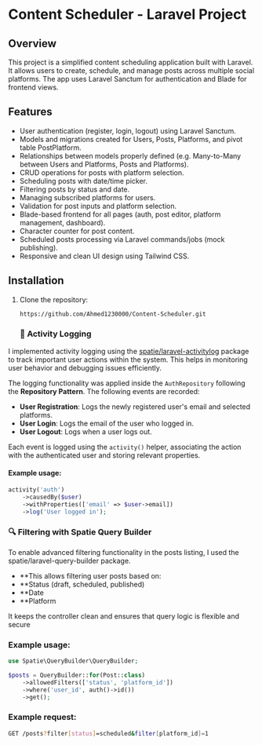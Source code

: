 # Content Scheduler - Laravel Project

## Overview

This project is a simplified content scheduling application built with Laravel. It allows users to create, schedule, and manage posts across multiple social platforms. The app uses Laravel Sanctum for authentication and Blade for frontend views.

## Features

-   User authentication (register, login, logout) using Laravel Sanctum.
-   Models and migrations created for Users, Posts, Platforms, and pivot table PostPlatform.
-   Relationships between models properly defined (e.g. Many-to-Many between Users and Platforms, Posts and Platforms).
-   CRUD operations for posts with platform selection.
-   Scheduling posts with date/time picker.
-   Filtering posts by status and date.
-   Managing subscribed platforms for users.
-   Validation for post inputs and platform selection.
-   Blade-based frontend for all pages (auth, post editor, platform management, dashboard).
-   Character counter for post content.
-   Scheduled posts processing via Laravel commands/jobs (mock publishing).
-   Responsive and clean UI design using Tailwind CSS.

## Installation

1. Clone the repository:

    ```bash
    https://github.com/Ahmed1230000/Content-Scheduler.git
    ```

    ### 📝 Activity Logging

I implemented activity logging using the [spatie/laravel-activitylog](https://github.com/spatie/laravel-activitylog) package to track important user actions within the system. This helps in monitoring user behavior and debugging issues efficiently.

The logging functionality was applied inside the `AuthRepository` following the **Repository Pattern**. The following events are recorded:

-   **User Registration**: Logs the newly registered user's email and selected platforms.
-   **User Login**: Logs the email of the user who logged in.
-   **User Logout**: Logs when a user logs out.

Each event is logged using the `activity()` helper, associating the action with the authenticated user and storing relevant properties.

#### Example usage:

```php
activity('auth')
    ->causedBy($user)
    ->withProperties(['email' => $user->email])
    ->log('User logged in');
```

### 🔍 Filtering with Spatie Query Builder

To enable advanced filtering functionality in the posts listing, I used the spatie/laravel-query-builder package.

-   \*\*This allows filtering user posts based on:
-   \*\*Status (draft, scheduled, published)
-   \*\*Date
-   \*\*Platform

It keeps the controller clean and ensures that query logic is flexible and secure

### Example usage:

```php
use Spatie\QueryBuilder\QueryBuilder;

$posts = QueryBuilder::for(Post::class)
    ->allowedFilters(['status', 'platform_id'])
    ->where('user_id', auth()->id())
    ->get();
```

### Example request:

```bash
GET /posts?filter[status]=scheduled&filter[platform_id]=1
```
